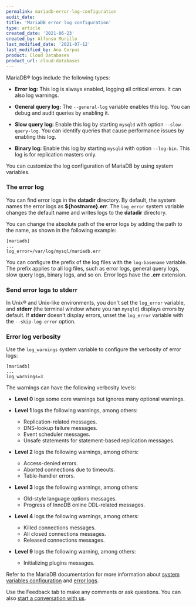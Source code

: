 ```yaml
---
permalink: mariadb-error-log-configuration
audit_date:
title: 'MariaDB error log configuration'
type: article
created_date: '2021-06-23'
created_by: Alfonso Murillo
last_modified_date: '2021-07-12'
last_modified_by: Ana Corpus
product: Cloud Databases
product_url: cloud-databases
---
```


MariaDB&reg; logs include the following types:

- **Error log:** This log is always enabled, logging all critical errors.
  It can also log warnings.

- **General query log:** The `--general-log` variable enables this log. You
  can debug and audit queries by enabling it.

- **Slow query log:** Enable this log by starting `mysqld` with option
  `--slow-query-log`. You can identify queries that cause performance
  issues by enabling this log. 

- **Binary log:** Enable this log by starting `mysqld` with option `--log-bin`.
  This log is for replication masters only.

You can customize the log configuration of MariaDB by using system variables. 

### The error log

You can find error logs in the **datadir** directory. By default, the system names
the error logs as  **${hostname}.err**. The `log_error` system variable changes the
default name and writes logs to the **datadir** directory. 

You can change the absolute path of the error logs by adding the path to the name,
as shown in the following example:

  ```
  [mariadb]
  ...
  log_error=/var/log/mysql/mariadb.err
  ```

You can configure the prefix of the log files with the `log-basename` variable.
The prefix applies to all log files, such as error logs, general query logs, slow
query logs, binary logs, and so on. Error logs have the **.err** extension.

### Send error logs to stderr


In Unix&reg; and Unix-like environments, you don't set the `log_error` variable,
and **stderr** (the terminal window where you ran `mysqld`) displays errors by
default. If **stderr** doesn't display errors, unset the `log_error` variable
with the `--skip-log-error` option.

### Error log verbosity

Use the `log_warnings` system variable to configure the verbosity of error logs:

```
[mariadb]
...
log_warnings=3
```

The warnings can have the following verbosity levels: 

- **Level 0** logs some core warnings but ignores many optional warnings. 

- **Level 1** logs the following warnings, among others:
    - Replication-related messages.
    - DNS-lookup failure messages.
    - Event scheduler messages.
    - Unsafe statements for statement-based replication messages.

- **Level 2** logs the following warnings, among others:
    - Access-denied errors.
    - Aborted connections due to timeouts.
    - Table-handler errors.

- **Level 3** logs the following warnings, among others:
    - Old-style language options messages.
    - Progress of InnoDB online DDL-related messages.

- **Level 4** logs the following warnings, among others:
    - Killed connections messages.
    - All closed connections messages.
    - Released connections messages.

- **Level 9** logs the following warning, among others:
    - Initializing plugins messages.

Refer to the MariaDB documentation for more information about
[system variables configuration](https://mariadb.com/kb/en/server-system-variables/)
and [error logs](https://mariadb.com/kb/en/error-log/).

Use the Feedback tab to make any comments or ask questions. You can also [start a conversation with us](https://www.rackspace.com/contact).
